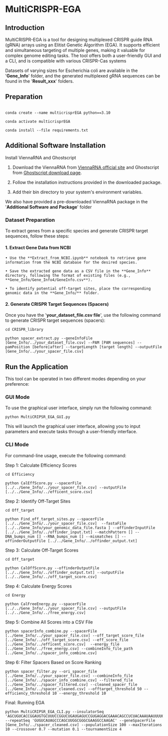 # MultiCRISPR-EGA

## Introduction
MultiCRISPR-EGA is a tool for designing multiplexed CRISPR guide RNA (gRNA) arrays using an Elitist Genetic Algorithm (EGA). It supports efficient and simultaneous targeting of multiple genes, making it valuable for complex genome editing tasks. The tool offers both a user-friendly GUI and a CLI, and is compatible with various CRISPR-Cas systems

Datasets of varying sizes for Escherichia coli are available in the '**Gene_Info**' folder, and the generated multiplexed gRNA sequences can be found in the '**Result_xxx**' folders.


## Preparation
```

conda create --name multicrisprEGA python==3.10

conda activate multicrisprEGA

conda install --file requirements.txt
```

## Additional Software Installation
Install ViennaRNA and Ghostscript

1. Download the ViennaRNA from [ViennaRNA official site](https://www.tbi.univie.ac.at/RNA/) and Ghostscript from [Ghostscript download page](https://www.ghostscript.com/download/gsdnld.html).

2. Follow the installation instructions provided in the downloaded package.

3. Add their bin directory to your system's environment variables.

We also have provided a pre-downloaded ViennaRNA package in the '**Additional Software and Package**' folder

### Dataset Preparation
To extract genes from a specific species and generate CRISPR target sequences, follow these steps:

#### 1. Extract Gene Data from NCBI
    • Use the **Extract_from_NCBI.ipynb** notebook to retrieve gene information from the NCBI database for the desired species. 

    • Save the extracted gene data as a CSV file in the **Gene_Info** directory, following the format of existing files (e.g., **Gene_Info/Gene_Info4/GeneInfo.csv**).

    • To identify potential off-target sites, place the corresponding genomic data in the **Gene_Info/** folder.

#### 2. Generate CRISPR Target Sequences (Spacers)
Once you have the '**your_dataset_file.csv file**', use the following command to generate CRISPR target sequences (spacers):
```
cd CRISPR_library

python spacer_extract.py --geneInfoFile [Gene_Info/../your_dataset_file.csv] --PAM [PAM sequences] --pamPosition [before|after] --targetLength [target length] --outputFile [Gene_Info/../your_spacer_file.csv]
```

## Run the Application
This tool can be operated in two different modes depending on your preference:

### GUI Mode
To use the graphical user interface, simply run the following command:

```
python MultiCRIPSR_EGA_GUI.py
```
This will launch the graphical user interface, allowing you to input parameters and execute tasks through a user-friendly interface.

### CLI Mode
For command-line usage, execute the following command:

Step 1: Calculate Efficiency Scores

``` 
cd Efficiency

python CalEffScore.py --spacerFile  [../../Gene_Info/../your_spacer_file.csv] --outputFile [../../Gene_Info/../efficent_score.csv]
``` 

Step 2: Identify Off-Target Sites
``` 
cd Off_target

python Find_off_target_sites.py --spacerFile  [../../Gene_Info/../your_spacer_file.csv]  --fastaFile [../../Gene_Info/your_genomic_data_file.fasta ] --offinderInputFile [../../Gene_Info/../offinder_input.txt] --matchPattern [] --DNA_bumps_num [] --RNA_bumps_num [] --mismatches [] --offinderOutputFile [../../Gene_Info/../offinder_output.txt]
``` 

Step 3: Calculate Off-Target Scores
``` 
cd Off_target

python CalOffScore.py --offinderOutputFile  [../../Gene_Info/../offinder_output.txt] --outputFile [../../Gene_Info/../off_target_score.csv]
``` 

Step 4: Calculate Energy Scores
``` 
cd Energy

python CalFreeEnergy.py --spacerFile [../../Gene_Info/../your_spacer_file.csv] --outputFile [../../Gene_Info/../free_energy.csv]
``` 

Step 5: Combine All Scores into a CSV File
``` 
python spacerInfo_combine.py --spacerFile  [../Gene_Info/../your_spacer_file.csv] --off_target_score_file [../Gene_Info/../off_target_score.csv] --eff_score_file [../Gene_Info/../efficent_score.csv]  --energy_file [../Gene_Info/../free_energy.csv] --combineInfo_file_path  [../Gene_Info/../spacer_info_combine.csv]
``` 

Step 6: Filter Spacers Based on Score Ranking
``` 
python spacer_filter.py --ori_spacer_file [../Gene_Info/../your_spacer_file.csv] --combineInfo_file [../Gene_Info/../spacer_info_combine.csv] --filtered_file [../Gene_Info/../spacer_filtered.csv] --cleaned_spacer_file [../Gene_Info/../spacer_cleaned.csv] --offtarget_threshold 50 --efficiency_threshold 10 --energy_threshold 10
``` 

Final: Running EGA
``` 
python MultiCRIPSR_EGA_CLI.py --insulatorSeq 'AGCUGUCACCGGAUGTGCUUUCCGGUCUGAUGAGUCCGUGAGGACGAAACAGCCUCUACAAAUAAUUUUGUUUAA' --repeatSeq 'GUGUCAUAGCCCAGCUUGGCGGGCGAAGGCCAAGAC' --geneSpacerFile [Gene_Info/../spacer_cleaned.csv] --populationSize 100 --maxIterations 10 --crossover 0.7 --mutation 0.1 --tournamentSize 4
```


